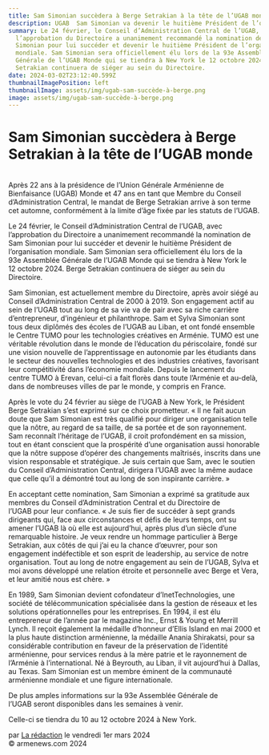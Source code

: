 ```yaml
---
title: Sam Simonian succèdera à Berge Setrakian à la tête de l’UGAB monde
description: UGAB  Sam Simonian va devenir le huitième Président de l’organisation mondiale.
summary: Le 24 février, le Conseil d’Administration Central de l’UGAB, avec
  l’approbation du Directoire a unanimement recommandé la nomination de Sam
  Simonian pour lui succéder et devenir le huitième Président de l’organisation
  mondiale. Sam Simonian sera officiellement élu lors de la 93e Assemblée
  Générale de l’UGAB Monde qui se tiendra à New York le 12 octobre 2024. Berge
  Setrakian continuera de siéger au sein du Directoire.
date: 2024-03-02T23:12:40.599Z
thumbnailImagePosition: left
thumbnailImage: assets/img/ugab-sam-succède-à-berge.png
image: assets/img/ugab-sam-succède-à-berge.png
---
```

<!--StartFragment-->

# Sam Simonian succèdera à Berge Setrakian à la tête de l’UGAB monde

\
Après 22 ans à la présidence de l’Union Générale Arménienne de Bienfaisance (UGAB) Monde et 47 ans en tant que Membre du Conseil d’Administration Central, le mandat de Berge Setrakian arrive à son terme cet automne, conformément à la limite d’âge fixée par les statuts de l’UGAB.

Le 24 février, le Conseil d’Administration Central de l’UGAB, avec l’approbation du Directoire a unanimement recommandé la nomination de Sam Simonian pour lui succéder et devenir le huitième Président de l’organisation mondiale. Sam Simonian sera officiellement élu lors de la 93e Assemblée Générale de l’UGAB Monde qui se tiendra à New York le 12 octobre 2024. Berge Setrakian continuera de siéger au sein du Directoire.

Sam Simonian, est actuellement membre du Directoire, après avoir siégé au Conseil d’Administration Central de 2000 à 2019. Son engagement actif au sein de l’UGAB tout au long de sa vie va de pair avec sa riche carrière d’entrepreneur, d’ingénieur et philanthrope. Sam et Sylva Simonian sont tous deux diplômés des écoles de l’UGAB au Liban, et ont fondé ensemble le Centre TUMO pour les technologies créatives en Arménie. TUMO est une véritable révolution dans le monde de l’éducation du périscolaire, fondé sur une vision nouvelle de l’apprentissage en autonomie par les étudiants dans le secteur des nouvelles technologies et des industries créatives, favorisant leur compétitivité dans l’économie mondiale. Depuis le lancement du centre TUMO à Erevan, celui-ci a fait florès dans toute l’Arménie et au-delà, dans de nombreuses villes de par le monde, y compris en France.

Après le vote du 24 février au siège de l’UGAB à New York, le Président Berge Setrakian s’est exprimé sur ce choix prometteur. « Il ne fait aucun doute que Sam Simonian est très qualifié pour diriger une organisation telle que la nôtre, au regard de sa taille, de sa portée et de son rayonnement. Sam reconnaît l’héritage de l’UGAB, il croit profondément en sa mission, tout en étant conscient que la prospérité d’une organisation aussi honorable que la nôtre suppose d’opérer des changements maîtrisés, inscrits dans une vision responsable et stratégique. Je suis certain que Sam, avec le soutien du Conseil d’Administration Central, dirigera l’UGAB avec la même audace que celle qu’il a démontré tout au long de son inspirante carrière. »

En acceptant cette nomination, Sam Simonian a exprimé sa gratitude aux membres du Conseil d’Administration Central et du Directoire de l’UGAB pour leur confiance. « Je suis fier de succéder à sept grands dirigeants qui, face aux circonstances et défis de leurs temps, ont su amener l’UGAB là où elle est aujourd’hui, après plus d’un siècle d’une remarquable histoire. Je veux rendre un hommage particulier à Berge Setrakian, aux côtés de qui j’ai eu la chance d’œuvrer, pour son engagement indéfectible et son esprit de leadership, au service de notre organisation. Tout au long de notre engagement au sein de l’UGAB, Sylva et moi avons développé une relation étroite et personnelle avec Berge et Vera, et leur amitié nous est chère. »

En 1989, Sam Simonian devient cofondateur d’InetTechnologies, une société de télécommunication spécialisée dans la gestion de réseaux et les solutions opérationnelles pour les entreprises. En 1994, il est élu entrepreneur de l’année par le magazine Inc., Ernst & Young et Merrill Lynch. Il reçoit également la médaille d’honneur d’Ellis Island en mai 2000 et la plus haute distinction arménienne, la médaille Anania Shirakatsi, pour sa considérable contribution en faveur de la préservation de l’identité arménienne, pour services rendus à la mère patrie et le rayonnement de l’Arménie à l’international. Né à Beyrouth, au Liban, il vit aujourd’hui à Dallas, au Texas. Sam Simonian est un membre éminent de la communauté arménienne mondiale et une figure internationale.

De plus amples informations sur la 93e Assemblée Générale de l’UGAB seront disponibles dans les semaines à venir.

Celle-ci se tiendra du 10 au 12 octobre 2024 à New York.

par [La rédaction](https://www.armenews.com/spip.php?page=auteur&id_auteur=4) le vendredi 1er mars 2024\
© armenews.com 2024

<!--EndFragment-->